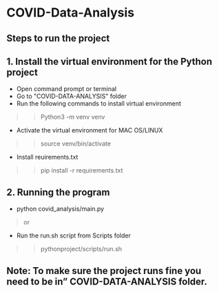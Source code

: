 # COVID-Data-Analysis

## Steps to run the project 
## 1. Install the virtual environment for the Python project
- Open command prompt or terminal
- Go to "COVID-DATA-ANALYSIS" folder
- Run the following commands to install virtual environment
>> Python3 -m venv venv
- Activate the virtual environment for MAC OS/LINUX
>> source venv/bin/activate
- Install reuirements.txt
>> pip install -r requirements.txt
## 2. Running the program
- python covid_analysis/main.py
> or
- Run the run.sh script from Scripts folder
>> pythonproject/scripts/run.sh
## Note: To make sure the project runs fine you need to be in” COVID-DATA-ANALYSIS folder.